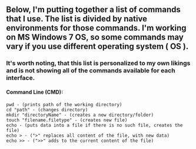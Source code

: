 ## Below, I'm putting together a list of commands that I use. The list is divided by native environments for those commands. I'm working on MS Windows 7 OS, so some commands may vary if you use different operating system ( OS ).

### It's worth noting, that this list is personalized to my own likings and is not showing all of the commands available for each interface. 


#### Command Line (CMD):

``` 
pwd - (prints path of the working directory)
cd "path" - (changes directory)
mkdir "directoryName" - (creates a new directory/folder)
touch "filename.filetype" - (creates new file)
echo - (puts data into a file if there is no such file, creates the file)
echo > - (">" replaces all content of the file, with new data)
echo >> - (">>" adds to the current content of the file)

```